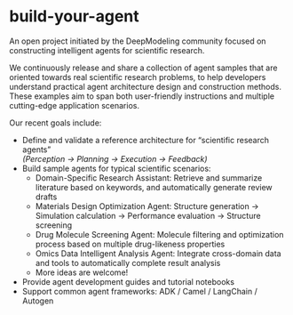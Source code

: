 # **build-your-agent**

An open project initiated by the DeepModeling community focused on constructing intelligent agents for scientific research. 

We continuously release and share a collection of agent samples that are oriented towards real scientific research problems, to help developers understand practical agent architecture design and construction methods. These examples aim to span both user-friendly instructions and multiple cutting-edge application scenarios.


Our recent goals include:
- Define and validate a reference architecture for “scientific research agents”  
  *(Perception → Planning → Execution → Feedback)*
- Build sample agents for typical scientific scenarios:  
  - Domain-Specific Research Assistant: Retrieve and summarize literature based on keywords, and automatically generate review drafts
  - Materials Design Optimization Agent: Structure generation → Simulation calculation → Performance evaluation → Structure screening
  - Drug Molecule Screening Agent: Molecule filtering and optimization process based on multiple drug-likeness properties
  - Omics Data Intelligent Analysis Agent: Integrate cross-domain data and tools to automatically complete result analysis
  - More ideas are welcome!
- Provide agent development guides and tutorial notebooks
- Support common agent frameworks: ADK / Camel / LangChain / Autogen
